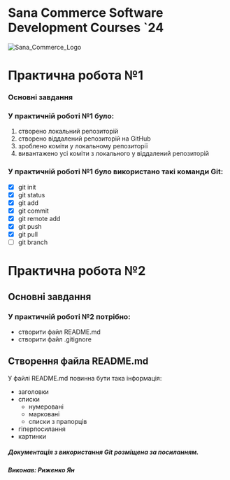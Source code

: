 # Sana Commerce Software Development Courses `24 
![Sana_Commerce_Logo](https://github.com/FearlessAtom/Task1/assets/141677107/f1249e47-e766-41d2-98fa-16c31dee50af)
# Практична робота №1
### Основні завдання
### У практичній роботі №1 було:
1. створено локальний репозиторій
2. створено віддалений репозиторій на GitHub
3. зроблено коміти у локальному репозиторії
4. вивантажено усі коміти з локального у віддалений репозиторій
### У практичній роботі №1 було використано такі команди Git:
- [x] git init
- [x] git status
- [x] git add
- [x] git commit
- [x] git remote add
- [x] git push
- [x] git pull
- [ ] git branch
# Практична робота №2
## Основні завдання
### У практичній роботі №2 потрібно:
- створити файл README.md
- створити файл .gitignore
## Створення файла README.md
У файлі README.md повинна бути така інформація:
- заголовки
- списки
   - нумеровані
   - марковані
   - списки з прапорців
- гіперпосилання
- картинки
##### Документація з використання Git розміщена за посиланням.
##### Виконав: Риженко Ян
